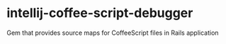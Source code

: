 intellij-coffee-script-debugger
===============================
Gem that provides source maps for CoffeeScript files in Rails application
